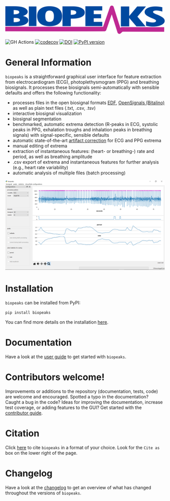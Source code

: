 ![logo](docs/images/logo.png)

![GH Actions](https://github.com/JanCBrammer/biopeaks/workflows/test/badge.svg?branch=dev)
[![codecov](https://codecov.io/gh/JanCBrammer/biopeaks/branch/master/graph/badge.svg)](https://codecov.io/gh/JanCBrammer/biopeaks)
[![DOI](https://www.zenodo.org/badge/172897525.svg)](https://www.zenodo.org/badge/latestdoi/172897525)
[![PyPI version](https://img.shields.io/pypi/v/biopeaks.svg)](https://pypi.org/project/biopeaks/)


# General Information

`biopeaks` is a straightforward graphical user interface for feature extraction from electrocardiogram (ECG), photoplethysmogram (PPG) and breathing biosignals.
It processes these biosignals semi-automatically with sensible defaults and offers the following functionality:

+ processes files in the open biosignal formats [EDF](https://en.wikipedia.org/wiki/European_Data_Format), [OpenSignals (Bitalino)](https://bitalino.com/en/software)
as well as plain text files (.txt, .csv, .tsv)
+ interactive biosignal visualization
+ biosignal segmentation
+ benchmarked, automatic extrema detection (R-peaks in ECG, systolic peaks in PPG, exhalation troughs and inhalation
peaks in breathing signals) with signal-specific, sensible defaults
+ automatic state-of-the-art [artifact correction](https://www.tandfonline.com/doi/full/10.1080/03091902.2019.1640306)
 for ECG and PPG extrema
+ manual editing of extrema
+ extraction of instantaneous features: (heart- or breathing-) rate and period, as well as breathing amplitude
+ .csv export of extrema and instantaneous features for further analysis (e.g., heart rate variability)
+ automatic analysis of multiple files (batch processing)


![GUI](docs/images/screenshot_statistics.png)


# Installation

`biopeaks` can be installed from PyPI:

```
pip install biopeaks
```
You can find more details on the installation [here](https://jancbrammer.github.io/biopeaks/installation.html).


# Documentation

Have a look at the [user guide](https://jancbrammer.github.io/biopeaks/user_guide.html) to get started with `biopeaks`.


# Contributors welcome!

Improvements or additions to the repository (documentation, tests, code) are welcome and encouraged.
Spotted a typo in the documentation? Caught a bug in the code? Ideas for improving the documentation,
increase test coverage, or adding features to the GUI? Get started with the [contributor guide](https://jancbrammer.github.io/biopeaks/contributor_guide.html).


# Citation

Click [here](https://zenodo.org/record/3971650#.X24GX-3gphE) to cite `biopeaks` in a format of your choice.
Look for the `Cite as` box on the lower right of the page.


# Changelog

Have a look at the [changelog](https://jancbrammer.github.io/biopeaks/changelog.html) to get an overview of what has changed throughout the versions of `biopeaks`.




